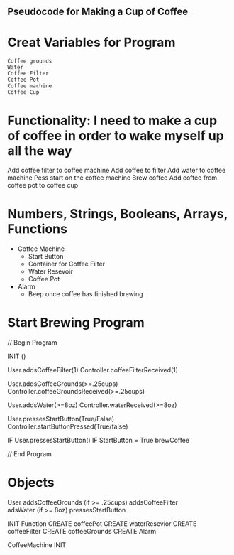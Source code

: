 ## Pseudocode for Making a Cup of Coffee

# Creat Variables for Program
    Coffee grounds
    Water
    Coffee Filter
    Coffee Pot
    Coffee machine
    Coffee Cup

  # Functionality: I need to make a cup of coffee in order to wake myself up all the way
  Add coffee filter to coffee machine
  Add coffee to filter
  Add water to coffee machine
  Pess start on the coffee machine
  Brew coffee
  Add coffee from coffee pot to coffee cup
    

 # Numbers, Strings, Booleans, Arrays, Functions
 * Coffee Machine
    * Start Button
    * Container for Coffee Filter
    * Water Resevoir
    * Coffee Pot
 * Alarm
    * Beep once coffee has finished brewing

# Start Brewing Program

// Begin Program

INIT ()

User.addsCoffeeFilter(1)
Controller.coffeeFilterReceived(1)

User.addsCoffeeGrounds(>=.25cups)
Controller.coffeeGroundsReceived(>=.25cups)

User.addsWater(>=8oz)
Controller.waterReceived(>=8oz)

User.pressesStartButton(True/False)
Controller.startButtonPressed(True/false)

IF User.pressesStartButton()
    IF StartButton = True
        brewCoffee

// End Program

# Objects
User
      addsCoffeeGrounds (if >= .25cups)
      addsCoffeeFilter  
      adsWater (if >= 8oz)
      pressesStartButton

INIT Function
    CREATE coffeePot
    CREATE waterResevior
    CREATE coffeeFilter
    CREATE coffeeGrounds 
    CREATE Alarm

CoffeeMachine
    INIT